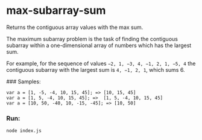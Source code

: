 # max-subarray-sum
Returns the contiguous array values with the max sum.


The maximum subarray problem is the task of finding the contiguous 
subarray within a one-dimensional array of numbers which has the 
largest sum. 

For example, for the sequence of values `−2, 1, −3, 4, −1, 2, 1, −5, 4` 
the contiguous subarray with the largest sum is `4, −1, 2, 1`, which sums 6.

### Samples:
```
var a = [1, -5, -4, 10, 15, 45]; => [10, 15, 45] 
var a = [1, 5, -4, 10, 15, 45]; =>  [1, 5, -4, 10, 15, 45]
var a = [10, 50, -40, 10, -15, -45]; => [10, 50]
```

### Run:
`node index.js`
